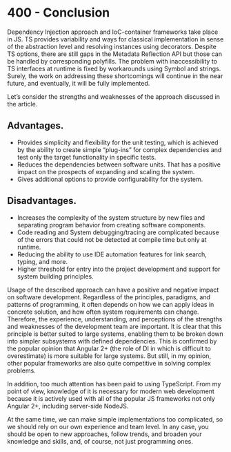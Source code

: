 # 400 - Conclusion

Dependency Injection approach and IoC-container frameworks take place in JS. TS provides variability and ways for classical implementation in sense of the abstraction level and resolving instances using decorators. Despite TS options, there are still gaps in the Metadata Reflection API but those can be handled by corresponding polyfills. The problem with inaccessibility to TS interfaces at runtime is fixed by workarounds using Symbol and strings. Surely, the work on addressing these shortcomings will continue in the near future, and eventually, it will be fully implemented.

Let’s consider the strengths and weaknesses of the approach discussed in the article.

## Advantages.

- Provides simplicity and flexibility for the unit testing, which is achieved by the ability to create simple “plug-ins” for complex dependencies and test only the target functionality in specific tests.
- Reduces the dependencies between software units. That has a positive impact on the prospects of expanding and scaling the system.
- Gives additional options to provide configurability for the system.

## Disadvantages.

- Increases the complexity of the system structure by new files and separating program behavior from creating software components.
- Code reading and System debugging/tracing are complicated because of the errors that could not be detected at compile time but only at runtime.
- Reducing the ability to use IDE automation features for link search, typing, and more.
- Higher threshold for entry into the project development and support for system building principles.

Usage of the described approach can have a positive and negative impact on software development. Regardless of the principles, paradigms, and patterns of programming, it often depends on how we can apply ideas in concrete solution, and how often system requirements can change. Therefore, the experience, understanding, and perceptions of the strengths and weaknesses of the development team are important. It is clear that this principle is better suited to large systems, enabling them to be broken down into simpler subsystems with defined dependencies. This is confirmed by the popular opinion that Angular 2+ (the role of DI in which is difficult to overestimate) is more suitable for large systems. But still, in my opinion, other popular frameworks are also quite competitive in solving complex problems.

In addition, too much attention has been paid to using TypeScript. From my point of view, knowledge of it is necessary for modern web development because it is actively used with all of the popular JS frameworks not only Angular 2+, including server-side NodeJS.

At the same time, we can make simple implementations too complicated, so we should rely on our own experience and team level. In any case, you should be open to new approaches, follow trends, and broaden your knowledge and skills, and, of course, not just programming ones.
